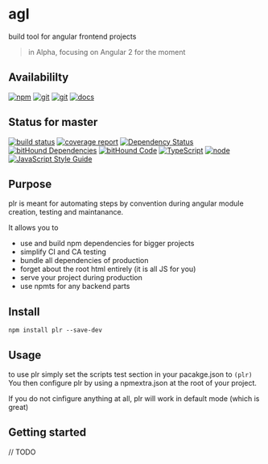 # agl
build tool for angular frontend projects

> in Alpha, focusing on Angular 2 for the moment

## Availabililty
[![npm](https://push.rocks/assets/repo-button-npm.svg)](https://www.npmjs.com/package/plr)
[![git](https://push.rocks/assets/repo-button-git.svg)](https://gitlab.com/pushrocks/plr)
[![git](https://push.rocks/assets/repo-button-mirror.svg)](https://github.com/pushrocks/plr)
[![docs](https://push.rocks/assets/repo-button-docs.svg)](https://pushrocks.gitlab.io/plr/)

## Status for master
[![build status](https://gitlab.com/pushrocks/plr/badges/master/build.svg)](https://gitlab.com/pushrocks/plr/commits/master)
[![coverage report](https://gitlab.com/pushrocks/plr/badges/master/coverage.svg)](https://gitlab.com/pushrocks/plr/commits/master)
[![Dependency Status](https://david-dm.org/pushrocks/plr.svg)](https://david-dm.org/pushrocks/plr)
[![bitHound Dependencies](https://www.bithound.io/github/pushrocks/plr/badges/dependencies.svg)](https://www.bithound.io/github/pushrocks/plr/master/dependencies/npm)
[![bitHound Code](https://www.bithound.io/github/pushrocks/plr/badges/code.svg)](https://www.bithound.io/github/pushrocks/plr)
[![TypeScript](https://img.shields.io/badge/TypeScript-2.x-blue.svg)](https://nodejs.org/dist/latest-v6.x/docs/api/)
[![node](https://img.shields.io/badge/node->=%206.x.x-blue.svg)](https://nodejs.org/dist/latest-v6.x/docs/api/)
[![JavaScript Style Guide](https://img.shields.io/badge/code%20style-standard-brightgreen.svg)](http://standardjs.com/)

## Purpose

plr is meant for automating steps by convention during angular module creation, testing and maintanance.

It allows you to

* use and build npm dependencies for bigger projects
* simplify CI and CA testing
* bundle all dependencies of production
* forget about the root html entirely (it is all JS for you)
* serve your project during production
* use npmts for any backend parts

## Install
```shell
npm install plr --save-dev
```

## Usage
to use plr simply set the scripts test section in your pacakge.json to `(plr)`
You then configure plr by using a npmextra.json at the root of your project.

If you do not cinfigure anything at all, plr will work in default mode (which is great)

## Getting started
// TODO